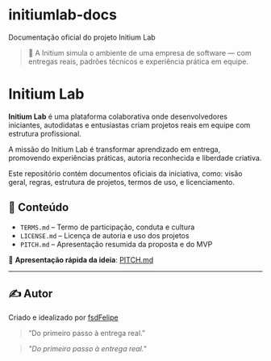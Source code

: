 # initiumlab-docs
Documentação oficial do projeto Initium Lab

> 💼 A Initium simula o ambiente de uma empresa de software — com entregas reais, padrões técnicos e experiência prática em equipe.

# Initium Lab

**Initium Lab** é uma plataforma colaborativa onde desenvolvedores iniciantes, autodidatas e entusiastas criam projetos reais em equipe com estrutura profissional.

A missão do Initium Lab é transformar aprendizado em entrega, promovendo experiências práticas, autoria reconhecida e liberdade criativa.

Este repositório contém documentos oficiais da iniciativa, como: visão geral, regras, estrutura de projetos, termos de uso, e licenciamento.

## 📌 Conteúdo

- `TERMS.md` – Termo de participação, conduta e cultura
- `LICENSE.md` – Licença de autoria e uso dos projetos
- `PITCH.md` – Apresentação resumida da proposta e do MVP

📄 **Apresentação rápida da ideia**: [PITCH.md](./PITCH.md)

---

## ✍️ Autor

Criado e idealizado por [fsdFelipe](https://github.com/fsdFelipe)  
> “Do primeiro passo à entrega real.”

> _"Do primeiro passo à entrega real."_
